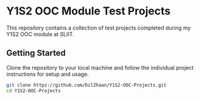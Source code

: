 # Y1S2 OOC Module Test Projects

This repository contains a collection of test projects completed during my Y1S2 OOC module at SLIIT.

## Getting Started

Clone the repository to your local machine and follow the individual project instructions for setup and usage.

```bash
git clone https://github.com/DilZhaan/Y1S2-OOC-Projects.git
cd Y1S2-OOC-Projects

